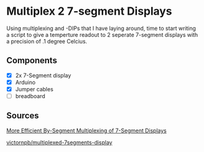# Multiplex 2 7-segment Displays

Using multiplexing and []()-DIPs that I have laying around, time to start writing a script to give a temperture readout to 2 seperate 7-segment displays with a precision of .1 degree Celcius.

## Components

- [x] 2x 7-Segment display
- [x] Arduino
- [x] Jumper cables
- [ ] breadboard

## Sources

[More Efficient By-Segment Multiplexing of 7-Segment Displays](https://www.youtube.com/watch?v=8w09Zy8MQrc)

[victornpb/multiplexed-7segments-display](https://github.com/victornpb/multiplexed-7segments-display)
